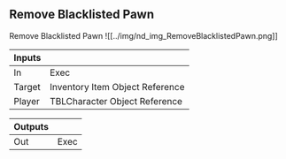 ## Remove Blacklisted Pawn
Remove Blacklisted Pawn
![[../img/nd_img_RemoveBlacklistedPawn.png]]

|Inputs||
|--|--|
| In | Exec |
| Target | Inventory Item Object Reference |
| Player | TBLCharacter Object Reference |

|Outputs||
|--|--|
| Out | Exec |
